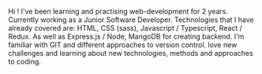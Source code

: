 Hi ! I've been learning and practising web-development for 2 years. Currently working as a Junior Software Developer.
Technologies that I have already covered are: HTML, CSS (sass), Javascript / Typescript, React / Redux.
As well as Express.js / Node, MangoDB for creating backend. I'm familiar with GIT and different approaches to version control.
 love new challenges and learning about new technologies, methods and approaches
to coding.
